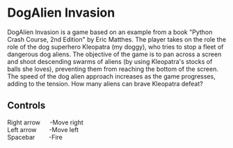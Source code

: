 # DogAlien Invasion
DogAlien Invasion is a game based on an example from a book "Python Crash Course, 2nd Edition" by Eric Matthes.
The player takes on the role the role of the dog superhero Kleopatra (my doggy), who tries to stop a fleet of dangerous dog aliens. The objective of the game is to pan across a screen and shoot descending swarms of aliens (by using Kleopatra's stocks of balls she loves), preventing them from reaching the bottom of the screen. The speed of the dog alien approach increases as the game progresses, adding to the tension. How many aliens can brave Kleopatra defeat?

## Controls
Right arrow &emsp;&nbsp;-Move right  
Left arrow &emsp;&ensp;&nbsp;-Move left   
Spacebar &emsp;&emsp;-Fire  

